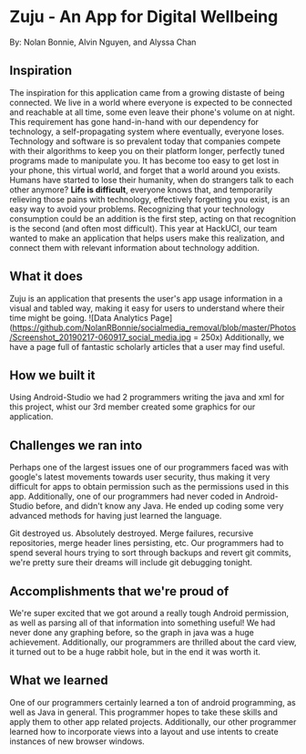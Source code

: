 # Zuju - An App for Digital Wellbeing 
By: Nolan Bonnie, Alvin Nguyen, and Alyssa Chan
## Inspiration
The inspiration for this application came from a growing distaste of being connected. We live in a world where everyone is expected to be connected and reachable at all time, some even leave their phone's volume on at night. This requirement has gone hand-in-hand with our dependency for technology, a self-propagating system where eventually, everyone loses. Technology and software is so prevalent today that companies compete with their algorithms to keep you on their platform longer, perfectly tuned programs made to manipulate you. It has become too easy to get lost in your phone, this virtual world, and forget that a world around you exists. Humans have started to lose their humanity, when do strangers talk to each other anymore? **Life is difficult**, everyone knows that, and temporarily relieving those pains with technology, effectively forgetting you exist, is an easy way to avoid your problems. Recognizing that your technology consumption could be an addition is the first step, acting on that recognition is the second (and often most difficult). This year at HackUCI, our team wanted to make an application that helps users make this realization, and connect them with relevant information about technology addition. 
## What it does
Zuju is an application that presents the user's app usage information in a visual and tabled way, making it easy for users to understand where their time might be going. 
![Data Analytics Page](https://github.com/NolanRBonnie/socialmedia_removal/blob/master/Photos/Screenshot_20190217-060917_social_media.jpg = 250x)
Additionally, we have a page full of fantastic scholarly articles that a user may find useful. 
## How we built it
Using Android-Studio we had 2 programmers writing the java and xml for this project, whist our 3rd member created some graphics for our application. 
## Challenges we ran into
Perhaps one of the largest issues one of our programmers faced was with google's latest movements towards user security, thus making it very difficult for apps to obtain permission such as the permissions used in this app. Additionally, one of our programmers had never coded in Android-Studio before, and didn't know any Java. He ended up coding some very advanced methods for having just learned the language. 

Git destroyed us. Absolutely destroyed. Merge failures, recursive repositories, merge header lines persisting, etc. Our programmers had to spend several hours trying to sort through backups and revert git commits, we're pretty sure their dreams will include git debugging tonight. 
## Accomplishments that we're proud of
We're super excited that we got around a really tough Android permission, as well as parsing all of that information into something useful! We had never done any graphing before, so the graph in java was a huge achievement. Additionally, our programmers are thrilled about the card view, it turned out to be a huge rabbit hole, but in the end it was worth it.
## What we learned
One of our programmers certainly learned a ton of android programming, as well as Java in general. This programmer hopes to take these skills and apply them to other app related projects. Additionally, our other programmer learned how to incorporate views into a layout and use intents to create instances of new browser windows.
